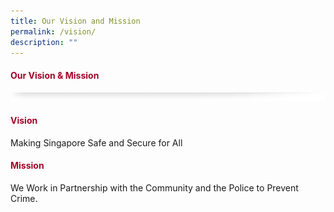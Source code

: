 ```yaml
---
title: Our Vision and Mission
permalink: /vision/
description: ""
---
```

#### <font style="color:#a20427;">Our Vision &amp; Mission</font>

![](/images/About/header-border.png)

#### <font style="color:#a20427;">Vision</font>

Making Singapore Safe and Secure for All

#### <font style="color:#a20427;">Mission</font>
We Work in Partnership with the Community and the Police to Prevent Crime.